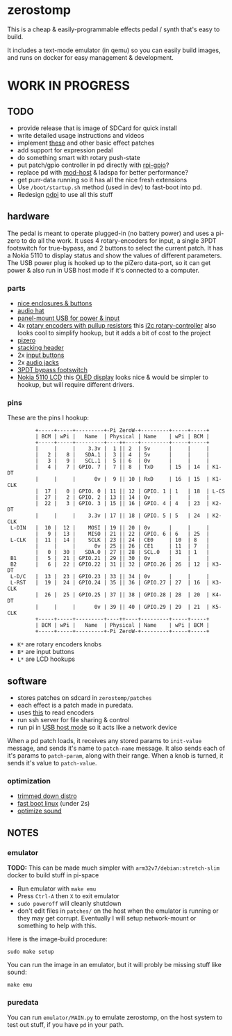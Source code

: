 # zerostomp

This is a cheap & easily-programmable effects pedal / synth that's easy to build.

It includes a text-mode emulator (in qemu) so you can easily build images, and runs on docker for easy management & development.

# WORK IN PROGRESS

## TODO

* provide release that is image of SDCard for quick install
* write detailed usage instructions and videos
* implement [these](https://guitarextended.wordpress.com/audio-effects-for-guitar-with-pure-data/) and other basic effect patches
* add support for expression pedal
* do something smart with rotary push-state
* put patch/gpio controller in pd directly with [rpi-gpio](http://nyu-waverlylabs.org/rpi-gpio/)?
* replace pd with [mod-host](https://github.com/moddevices/mod-host) & ladspa for better performance?
* get purr-data running so it has all the nice fresh extensions
* Use `/boot/startup.sh` method (used in dev) to fast-boot into pd.
* Redesign [pdpi](https://github.com/konsumer/pdpi) to use all this stuff

## hardware

The pedal is meant to operate plugged-in (no battery power) and uses a pi-zero to do all the work. It uses 4 rotary-encoders for input, a single 3PDT footswitch for true-bypass, and 2 buttons to select the current patch. It has a Nokia 5110 to display status and show the values of different parameters. The USB power plug is hooked up to the piZero data-port, so it can get power & also run in USB host mode if it's connected to a computer.

### parts

* [nice enclosures & buttons](https://www.mammothelectronics.com/)
* [audio hat](https://www.amazon.com/gp/product/B075V1VNDD/ref=ppx_yo_dt_b_asin_title_o02_s00?ie=UTF8&psc=1)
* [panel-mount USB for power & input](https://www.adafruit.com/product/4217)
* 4x [rotary encoders with pullup resistors](https://www.amazon.com/gp/product/B06XQTHDRR/ref=ppx_yo_dt_b_asin_title_o01_s00?ie=UTF8&psc=1) this [i2c rotary-controller](https://www.tindie.com/products/saimon/i2cencoder-v2-connect-multiple-encoder-on-i2c-bus/) also looks cool to simplify hookup, but it adds a bit of cost to the project
* [pizero](https://www.adafruit.com/product/2885)
* [stacking header](https://www.amazon.com/gp/product/B071XCHZNB/ref=ppx_yo_dt_b_asin_title_o00_s00?ie=UTF8&psc=1)
* 2x [input buttons](https://www.amazon.com/gp/product/B076V2QYSJ/ref=ppx_yo_dt_b_asin_title_o01_s00?ie=UTF8&psc=1)
* 2x [audio jacks](https://www.amazon.com/gp/product/B00CO6Q1II/ref=ppx_yo_dt_b_asin_title_o01_s00?ie=UTF8&psc=1)
* [3PDT bypass footswitch](https://www.mammothelectronics.com/collections/footswitches/products/3pdt-ls-pro-footswitch)
* [Nokia 5110 LCD](https://www.adafruit.com/product/338) this [OLED display](https://www.amazon.com/MakerFocus-Display-SSD1306-3-3V-5V-Arduino/dp/B0761LV1SD/ref=pd_rhf_dp_s_all_spx_wp_0_3/134-4039483-3143422?_encoding=UTF8&pd_rd_i=B0761LV1SD&pd_rd_r=17ceed7d-2098-49cf-ae9b-a86382757db0&pd_rd_w=7hfrp&pd_rd_wg=BXBz1&pf_rd_p=ffd394b3-6bb0-43ec-8bd8-b3dd44ab44d6&pf_rd_r=0RZCJGGR9AV8SPX9KTTX&refRID=0RZCJGGR9AV8SPX9KTTX&th=1) looks nice & would be simpler to hookup, but will require different drivers.

### pins

These are the pins I hookup:

```
         +-----+-----+---------+-Pi ZeroW-+---------+-----+-----+
         | BCM | wPi |   Name  | Physical | Name    | wPi | BCM |
         +-----+-----+---------+----++----+---------+-----+-----+
         |     |     |    3.3v |  1 || 2  | 5v      |     |     |
         |   2 |   8 |   SDA.1 |  3 || 4  | 5v      |     |     |
         |   3 |   9 |   SCL.1 |  5 || 6  | 0v      |     |     |
         |   4 |   7 | GPIO. 7 |  7 || 8  | TxD     | 15  | 14  | K1-DT
         |     |     |      0v |  9 || 10 | RxD     | 16  | 15  | K1-CLK
         |  17 |   0 | GPIO. 0 | 11 || 12 | GPIO. 1 | 1   | 18  | L-CS
         |  27 |   2 | GPIO. 2 | 13 || 14 | 0v      |     |     |
         |  22 |   3 | GPIO. 3 | 15 || 16 | GPIO. 4 | 4   | 23  | K2-DT
         |     |     |    3.3v | 17 || 18 | GPIO. 5 | 5   | 24  | K2-CLK
 L-DIN   |  10 |  12 |    MOSI | 19 || 20 | 0v      |     |     |
         |   9 |  13 |    MISO | 21 || 22 | GPIO. 6 | 6   | 25  | 
 L-CLK   |  11 |  14 |    SCLK | 23 || 24 | CE0     | 10  | 8   | 
         |     |     |      0v | 25 || 26 | CE1     | 11  | 7   |
         |   0 |  30 |   SDA.0 | 27 || 28 | SCL.0   | 31  | 1   |
 B1      |   5 |  21 | GPIO.21 | 29 || 30 | 0v      |     |     |
 B2      |   6 |  22 | GPIO.22 | 31 || 32 | GPIO.26 | 26  | 12  | K3-DT
 L-D/C   |  13 |  23 | GPIO.23 | 33 || 34 | 0v      |     |     |
 L-RST   |  19 |  24 | GPIO.24 | 35 || 36 | GPIO.27 | 27  | 16  | K3-CLK
         |  26 |  25 | GPIO.25 | 37 || 38 | GPIO.28 | 28  | 20  | K4-DT
         |     |     |      0v | 39 || 40 | GPIO.29 | 29  | 21  | K5-CLK
         +-----+-----+---------+----++----+---------+-----+-----+
         | BCM | wPi |   Name  | Physical | Name    | wPi | BCM |
         +-----+-----+---------+-Pi ZeroW-+---------+-----+-----+

```

* `K*` are rotary encoders knobs
* `B*` are input buttons
* `L*` are LCD hookups

## software

* stores patches on sdcard in `zerostomp/patches`
* each effect is a patch made in puredata.
* uses [this](https://github.com/modmypi/Rotary-Encoder/blob/master/rotary_encoder.py) to read encoders
* run ssh server for file sharing & control
* run pi in [USB host mode](https://gist.github.com/gbaman/975e2db164b3ca2b51ae11e45e8fd40a) so it acts like a network device

When a pd patch loads, it receives any stored params to `init-value` message, and sends it's name to `patch-name` message. It also sends each of it's params to `patch-param`, along with their range. When a knob is turned, it sends it's value to `patch-value`.

### optimization

* [trimmed down distro](https://gist.github.com/hhromic/78e3d849ec239b6a4789ae8842701838)
* [fast boot linux](http://himeshp.blogspot.com/2018/08/fast-boot-with-raspberry-pi.html) (under 2s)
* [optimize sound](https://wiki.linuxaudio.org/wiki/raspberrypi)

## NOTES

### emulator

**TODO:** This can be made much simpler with `arm32v7/debian:stretch-slim` docker to build stuff in pi-space

* Run emulator with `make emu`
* Press `Ctrl-A` then `X` to exit emulator
* `sudo poweroff` will cleanly shutdown
* don't edit files in `patches/` on the host when the emulator is running or they may get corrupt. Eventually I will setup network-mount or something to help with this.

Here is the image-build procedure:

```
sudo make setup
```

You can run the image in an emulator, but it will probly be missing stuff like sound:

```
make emu
```

### puredata

You can run `emulator/MAIN.py` to emulate zerostomp, on the host system to test out stuff, if you have `pd` in your path.
